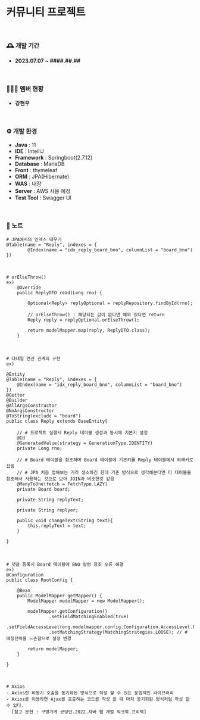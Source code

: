 # 커뮤니티 프로젝트
<br>

### 🕰️ 개발 기간
- **2023.07.07 ~ ####.##.##**

<br>

### 🧑‍🤝‍🧑 멤버 현황
- **강현우**
  
<br>

### ⚙️ 개발 환경
- **Java** : 11
- **IDE** : IntelliJ
- **Framework** : Springboot(2.7.12)
- **Database** : MariaDB
- **Front** : thymeleaf
- **ORM** : JPA(Hibernate)
- **WAS** : 내장
- **Server** : AWS 사용 예정
- **Test Tool** : Swagger UI

<br>

### 📌 노트
```
# JPA에서의 인덱스 태우기
@Table(name = "Reply", indexes = {
        @Index(name = "idx_reply_board_bno", columnList = "board_bno")
})
```

<br>

```
# orElseThrow()
ex)
    @Override
    public ReplyDTO read(Long rno) {

        Optional<Reply> replyOptional = replyRepository.findById(rno);

        // orElseThrow() : 해당되는 값이 없다면 예외 있다면 return
        Reply reply = replyOptional.orElseThrow();

        return modelMapper.map(reply, ReplyDTO.class);
    }
```

<br>

```
# 다대일 연관 관계의 구현
ex)

@Entity
@Table(name = "Reply", indexes = {
    @Index(name = "idx_reply_board_bno", columnList = "board_bno")
})
@Getter
@Builder
@AllArgsConstructor
@NoArgsConstructor
@ToString(exclude = "board")
public class Reply extends BaseEntity{

    // # 프로젝트 실행시 Reply 테이블 생성과 동시에 기본키 설정
    @Id
    @GeneratedValue(strategy = GenerationType.IDENTITY)
    private Long rno;

    // # Board 테이블을 참조하며 Board 테이블에 기본키를 Reply 테이블에서 외래키로 잡음
    // # JPA 처음 접해보는 거라 생소하긴 한데 기존 방식으로 생각해본다면 타 테이블을 참조해서 사용하는 것으로 보아 JOIN과 비슷한것 같음
    @ManyToOne(fetch = FetchType.LAZY)
    private Board board;

    private String replyText;

    private String replyer;

    public void changeText(String text){
        this.replyText = text;
    }

}
```

<br>

```
# 댓글 등록시 Board 테이블에 BNO 칼럼 참조 오류 해결
ex)
@Configuration
public class RootConfig {

    @Bean
    public ModelMapper getMapper() {
        ModelMapper modelMapper = new ModelMapper();

        modelMapper.getConfiguration()
                .setFieldMatchingEnabled(true)
                .setFieldAccessLevel(org.modelmapper.config.Configuration.AccessLevel.PRIVATE)
                .setMatchingStrategy(MatchingStrategies.LOOSE); // # 매칭전략을 느슨함으로 설정 변경

        return modelMapper;
    }

}
```

<br>

```
# Axios
- Axios란 비동기 호출을 동기화된 방식으로 작성 할 수 있는 문법적인 라이브러리
- Axios를 이용하면 Ajax를 호출하는 코드를 작성 할 때 마치 동기화된 방식처럼 작성 할 수 있다.
  [참고 문헌 : 구멍가게 코딩단.2022.자바 웹 개발 워크북.프리렉]
```

